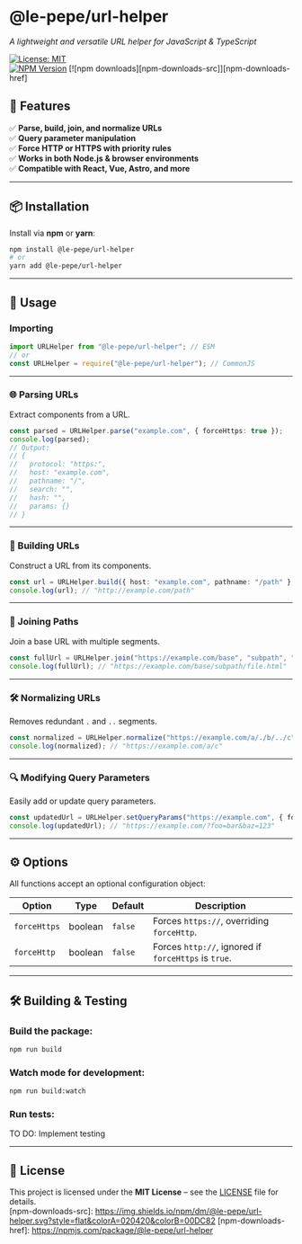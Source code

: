 # @le-pepe/url-helper
*A lightweight and versatile URL helper for JavaScript & TypeScript*

[![License: MIT](https://img.shields.io/badge/license-MIT-blue.svg)](LICENSE)  
[![NPM Version](https://img.shields.io/npm/v/@le-pepe/url-helper.svg)](https://www.npmjs.com/package/@le-pepe/url-helper)
[![npm downloads][npm-downloads-src]][npm-downloads-href]

## 🚀 Features
✅ **Parse, build, join, and normalize URLs**  
✅ **Query parameter manipulation**  
✅ **Force HTTP or HTTPS with priority rules**  
✅ **Works in both Node.js & browser environments**  
✅ **Compatible with React, Vue, Astro, and more**

---

## 📦 Installation
Install via **npm** or **yarn**:
```sh
npm install @le-pepe/url-helper
# or
yarn add @le-pepe/url-helper
```

---

## 🔧 Usage

### Importing
```ts
import URLHelper from "@le-pepe/url-helper"; // ESM
// or
const URLHelper = require("@le-pepe/url-helper"); // CommonJS
```

---

### 🌐 Parsing URLs
Extract components from a URL.
```ts
const parsed = URLHelper.parse("example.com", { forceHttps: true });
console.log(parsed);
// Output:
// {
//   protocol: "https:",
//   host: "example.com",
//   pathname: "/",
//   search: "",
//   hash: "",
//   params: {}
// }
```

---

### 🔗 Building URLs
Construct a URL from its components.
```ts
const url = URLHelper.build({ host: "example.com", pathname: "/path" }, { forceHttp: true });
console.log(url); // "http://example.com/path"
```

---

### 📂 Joining Paths
Join a base URL with multiple segments.
```ts
const fullUrl = URLHelper.join("https://example.com/base", "subpath", "file.html");
console.log(fullUrl); // "https://example.com/base/subpath/file.html"
```

---

### 🛠 Normalizing URLs
Removes redundant `.` and `..` segments.
```ts
const normalized = URLHelper.normalize("https://example.com/a/./b/../c");
console.log(normalized); // "https://example.com/a/c"
```

---

### 🔍 Modifying Query Parameters
Easily add or update query parameters.
```ts
const updatedUrl = URLHelper.setQueryParams("https://example.com", { foo: "bar", baz: "123" });
console.log(updatedUrl); // "https://example.com/?foo=bar&baz=123"
```

---

## ⚙️ Options
All functions accept an optional configuration object:

| Option       | Type    | Default | Description                                      |
|-------------|--------|---------|--------------------------------------------------|
| `forceHttps` | boolean | `false` | Forces `https://`, overriding `forceHttp`. |
| `forceHttp`  | boolean | `false` | Forces `http://`, ignored if `forceHttps` is `true`. |

---

## 🛠 Building & Testing
### Build the package:
```sh
npm run build
```

### Watch mode for development:
```sh
npm run build:watch
```

### Run tests:
TO DO: Implement testing

---

## 📝 License
This project is licensed under the **MIT License** – see the [LICENSE](LICENSE) file for details.  
[npm-downloads-src]: https://img.shields.io/npm/dm/@le-pepe/url-helper.svg?style=flat&colorA=020420&colorB=00DC82
[npm-downloads-href]: https://npmjs.com/package/@le-pepe/url-helper
